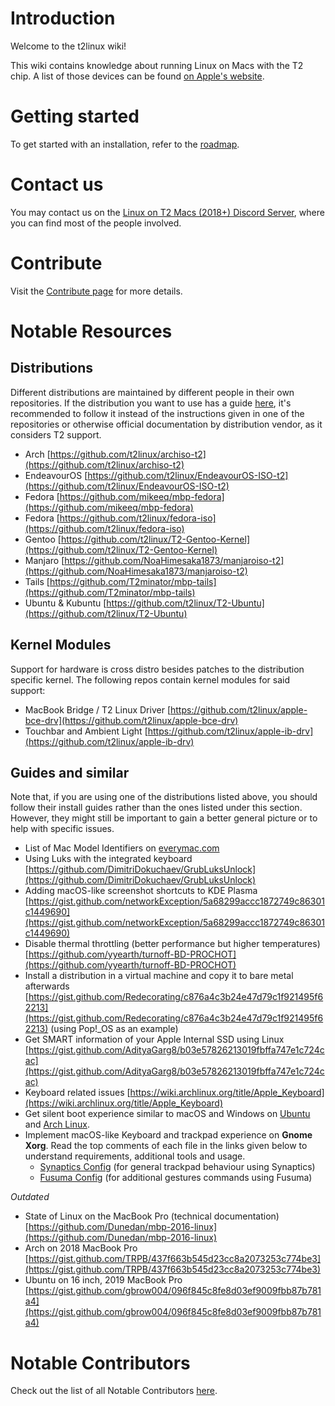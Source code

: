# Introduction

Welcome to the t2linux wiki!

This wiki contains knowledge about running Linux on Macs with the T2 chip.
A list of those devices can be found [on Apple's website](https://support.apple.com/en-us/HT208862).

# Getting started

To get started with an installation, refer to the [roadmap](https://wiki.t2linux.org/roadmap).

# Contact us

You may contact us on the [Linux on T2 Macs (2018+) Discord Server](https://discord.com/invite/68MRhQu), where you can find most of the people involved.

# Contribute

Visit the [Contribute page](https://wiki.t2linux.org/contribute/) for more details.

# Notable Resources

## Distributions

Different distributions are maintained by different people in their own repositories.
If the distribution you want to use has a guide [here](https://wiki.t2linux.org/distributions/overview/), it's recommended to follow it instead of the instructions given in one of the repositories or otherwise official documentation by distribution vendor, as it considers T2 support.

- Arch [https://github.com/t2linux/archiso-t2](https://github.com/t2linux/archiso-t2)
- EndeavourOS [https://github.com/t2linux/EndeavourOS-ISO-t2](https://github.com/t2linux/EndeavourOS-ISO-t2)
- Fedora [https://github.com/mikeeq/mbp-fedora](https://github.com/mikeeq/mbp-fedora)
- Fedora [https://github.com/t2linux/fedora-iso](https://github.com/t2linux/fedora-iso)
- Gentoo [https://github.com/t2linux/T2-Gentoo-Kernel](https://github.com/t2linux/T2-Gentoo-Kernel)
- Manjaro [https://github.com/NoaHimesaka1873/manjaroiso-t2](https://github.com/NoaHimesaka1873/manjaroiso-t2)
- Tails [https://github.com/T2minator/mbp-tails](https://github.com/T2minator/mbp-tails)
- Ubuntu & Kubuntu [https://github.com/t2linux/T2-Ubuntu](https://github.com/t2linux/T2-Ubuntu)

## Kernel Modules

Support for hardware is cross distro besides patches to the distribution specific kernel.
The following repos contain kernel modules for said support:

- MacBook Bridge / T2 Linux Driver [https://github.com/t2linux/apple-bce-drv](https://github.com/t2linux/apple-bce-drv)
- Touchbar and Ambient Light [https://github.com/t2linux/apple-ib-drv](https://github.com/t2linux/apple-ib-drv)

## Guides and similar

Note that, if you are using one of the distributions listed above, you should follow their install guides rather than the ones listed under this section. However, they might still be important to gain a better general picture or to help with specific issues.

- List of Mac Model Identifiers on [everymac.com](https://everymac.com/systems/by_capability/mac-specs-by-machine-model-machine-id.html)
- Using Luks with the integrated keyboard [https://github.com/DimitriDokuchaev/GrubLuksUnlock](https://github.com/DimitriDokuchaev/GrubLuksUnlock)
- Adding macOS-like screenshot shortcuts to KDE Plasma [https://gist.github.com/networkException/5a68299accc1872749c86301c1449690](https://gist.github.com/networkException/5a68299accc1872749c86301c1449690)
- Disable thermal throttling (better performance but higher temperatures) [https://github.com/yyearth/turnoff-BD-PROCHOT](https://github.com/yyearth/turnoff-BD-PROCHOT)
- Install a distribution in a virtual machine and copy it to bare metal afterwards [https://gist.github.com/Redecorating/c876a4c3b24e47d79c1f921495f62213](https://gist.github.com/Redecorating/c876a4c3b24e47d79c1f921495f62213) (using Pop!_OS as an example)
- Get SMART information of your Apple Internal SSD using Linux [https://gist.github.com/AdityaGarg8/b03e57826213019fbffa747e1c724cac](https://gist.github.com/AdityaGarg8/b03e57826213019fbffa747e1c724cac)
- Keyboard related issues [https://wiki.archlinux.org/title/Apple_Keyboard](https://wiki.archlinux.org/title/Apple_Keyboard)
- Get silent boot experience similar to macOS and Windows on [Ubuntu](https://gist.github.com/AdityaGarg8/a39063f0d8c39572f03f55cbe02f9beb) and [Arch Linux](https://wiki.archlinux.org/title/silent_boot).
- Implement macOS-like Keyboard and trackpad experience on **Gnome Xorg**. Read the top comments of each file in the links given below to understand requirements, additional tools and usage.
  - [Synaptics Config](https://gist.github.com/smileBeda/f0452f0d7f1f6d8aa772603411f7876f) (for general trackpad behaviour using Synaptics)
  - [Fusuma Config](https://gist.github.com/smileBeda/74a52fe7cb0901da9e67ae4e39966982) (for additional gestures commands using Fusuma)

*Outdated*

- State of Linux on the MacBook Pro (technical documentation) [https://github.com/Dunedan/mbp-2016-linux](https://github.com/Dunedan/mbp-2016-linux)
- Arch on 2018 MacBook Pro [https://gist.github.com/TRPB/437f663b545d23cc8a2073253c774be3](https://gist.github.com/TRPB/437f663b545d23cc8a2073253c774be3)
- Ubuntu on 16 inch, 2019 MacBook Pro [https://gist.github.com/gbrow004/096f845c8fe8d03ef9009fbb87b781a4](https://gist.github.com/gbrow004/096f845c8fe8d03ef9009fbb87b781a4)

# Notable Contributors

Check out the list of all Notable Contributors [here](https://wiki.t2linux.org/notable-contributors).
